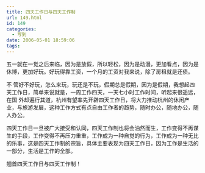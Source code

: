 ```yaml
---
title: 四天工作日与四天工作制
url: 149.html
id: 149
categories:
  - 写到
date: 2006-05-01 18:59:06
tags:
---
```


五一就在一觉之后来临，因为是放假，所以轻松，因为是动漫，更加看点，因为是休博，更加好玩。好玩得靠工资，一个月的工资对我来说，除了房租就是还债。  
  
不 管好不好玩，怎么来玩，玩还是不玩，假期总是假期，因为是假期，我想起四天工作日，简单来说就是，一周工作四天，一天七小时工作时间，听起来很遥远，在国 外却遍行其道，杭州有望率先开辟四天工作日，将大力推动杭州的休闲产业，与旅游发展，这种工作方式有点自由工作者的趋势，随时办公，随地办公，随人办公。  
  
四天工作日一旦被广大接受和认同，四天工作制也将会油然而生，工作变得不再谋生的手段，工作变得不再压力重重，工作成为一种自觉的行为，工作成为一种无比的乐事，这是四天工作制的宗旨，具体主要表现为四天工作日，因为工作是生活的一部分，生活是工作的全部。  
  
翘首四天工作日与四天工作制！